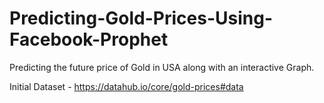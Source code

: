 # Predicting-Gold-Prices-Using-Facebook-Prophet
Predicting the future price of Gold in USA along with an interactive Graph.

Initial Dataset - https://datahub.io/core/gold-prices#data
